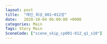 ```yaml
---
layout: post
title:  "메인_회상_001~012장"
date:   2020-10-04 06:00:00 +0000
categories: Main
Tags: Story Main
SceneCode: ["scene_skip_cp001-012_q1_s10"]
---
```

